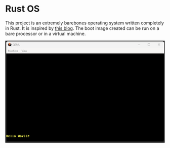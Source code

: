 # Rust OS
This project is an extremely barebones operating system written completely in Rust. It is inspired by [this blog](https://os.phil-opp.com/). The boot image created can be run on a bare processor or in a virtual machine.

![alt text](https://github.com/Harmohit-Singh/rust_os/blob/dev/res/readme_image.png?raw=true)
